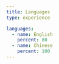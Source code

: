 ```yaml
---
title: Languages
type: experience

languages:
  - name: English
    percent: 80
  - name: Chinese
    percent: 100
---
```

